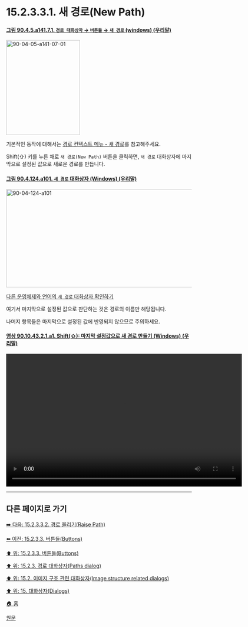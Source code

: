 # 15.2.3.3.1. 새 경로(New Path)

<a id="90-04-05-a141-07-01"></a>

#### [그림 90.4.5.a141.7.1. `경로 대화상자` → `버튼들` → `새 경로` (windows) (우리말)](./90-04-0005-paths.md#90-04-05-a141-07-01)
<img width="200" height="257" alt="90-04-05-a141-07-01" src="https://github.com/wonder13662/gimp/assets/15767104/de29c487-71e1-42dc-9a1d-78acc18b2366" />

기본적인 동작에 대해서는 [경로 컨텍스트 메뉴 - 새 경로](./15-02-03-04-04-new_path.md)를 참고해주세요.

Shift(⇧) 키를 누른 채로 `새 경로(New Path)` 버튼을 클릭하면, `새 경로` 대화상자에 마지막으로 설정된 값으로 새로운 경로를 만듭니다.

<a id="90-04-124-a101"></a>

#### [그림 90.4.124.a101. `새 경로` 대화상자 (Windows) (우리말)](./90-04-0124-new_path.md#90-04-124-a101)
<img width="506" height="266" alt="90-04-124-a101" src="https://github.com/wonder13662/gimp/assets/15767104/8c2c968b-de3c-4477-9703-75460e0f9fb8" />

[다른 운영체제와 언어의 `새 경로` 대화상자 확인하기](./90-04-0124-new_path.md#90-04-124-a102)

여기서 마지막으로 설정된 값으로 판단하는 것은 경로의 이름만 해당됩니다. 

나머지 항목들은 마지막으로 설정된 값에 반영되지 않으므로 주의하세요.

<a id="90-10-43-02-01-a1"></a>

#### [영상 90.10.43.2.1.a1. Shift(⇧): 마지막 설정값으로 새 경로 만들기 (Windows) (우리말)](./90-10-43-02-01-new_path_with_last_used_values.md#90-10-43-02-01-a1)
<video controls="controls" width="640" height="360" src="https://github.com/wonder13662/gimp/assets/15767104/84a66152-8e45-4a52-831e-70064039742e"></video>

***

## 다른 페이지로 가기

[➡️ 다음: 15.2.3.3.2. 경로 올리기(Raise Path)](./15-02-03-03-02-raise_path.md)

[⬅️ 이전: 15.2.3.3. 버튼들(Buttons)](./15-02-03-03-00-buttons.md)

[⬆️ 위: 15.2.3.3. 버튼들(Buttons)](./15-02-03-03-00-buttons.md)

[⬆️ 위: 15.2.3. 경로 대화상자(Paths dialog)](./15-02-03-00-paths-dialog.md)

[⬆️ 위: 15.2. 이미지 구조 관련 대화상자(Image structure related dialogs)](./15-02-00-image-structure-related-dialogs.md)

[⬆️ 위: 15. 대화상자(Dialogs)](./15-00-dialogs.md)

[🏠 홈](./00-home.md)

[원문](https://docs.gimp.org/2.10/ko/gimp-path-dialog.html#gimp-path-dialog-buttons)